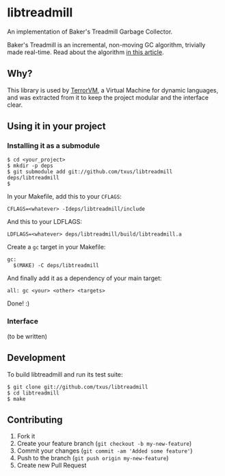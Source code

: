 # libtreadmill

An implementation of Baker's Treadmill Garbage Collector.

Baker's Treadmill is an incremental, non-moving GC algorithm, trivially made real-time. Read about the algorithm [in this article][gc].

## Why?

This library is used by [TerrorVM][terrorvm], a Virtual Machine for dynamic
languages, and was extracted from it to keep the project modular and the
interface clear.

## Using it in your project

### Installing it as a submodule

    $ cd <your_project>
    $ mkdir -p deps
    $ git submodule add git://github.com/txus/libtreadmill deps/libtreadmill
    $ 

In your Makefile, add this to your `CFLAGS`:

    CFLAGS=<whatever> -Ideps/libtreadmill/include

And this to your LDFLAGS:

    LDFLAGS=<whatever> deps/libtreadmill/build/libtreadmill.a

Create a `gc` target in your Makefile:

```make
gc:
  $(MAKE) -C deps/libtreadmill
```

And finally add it as a dependency of your main target:

```make
all: gc <your> <other> <targets>
```

Done! :)

### Interface

(to be written)

## Development

To build libtreadmill and run its test suite:

    $ git clone git://github.com/txus/libtreadmill
    $ cd libtreadmill
    $ make

## Contributing

1. Fork it
2. Create your feature branch (`git checkout -b my-new-feature`)
3. Commit your changes (`git commit -am 'Added some feature'`)
4. Push to the branch (`git push origin my-new-feature`)
5. Create new Pull Request

[gc]: http://www.pipeline.com/~hbaker1/NoMotionGC.html
[terrorvm]: https://github.com/txus/terrorvm
